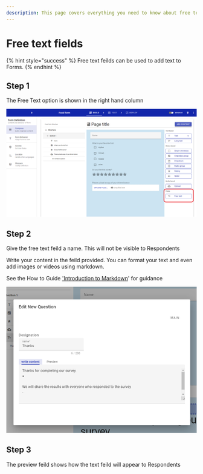 ```yaml
---
description: This page covers everything you need to know about free text fields
---
```


# Free text fields

{% hint style="success" %}
Free text feilds can be used to add text to Forms.
{% endhint %}

## Step 1

The Free Text option is shown in the right hand column

![](<../../../.gitbook/assets/image (324).png>)

## Step 2

Give the free text feild a name.  This will not be visible to Respondents

Write your content in the feild provided.   You can format your text and even add images or videos using markdown.  &#x20;

See the How to Guide ['Introduction to Markdown](../introduction-to-markdown.md)' for guidance

![](<../../../.gitbook/assets/image (314).png>)

## Step 3

The preview feild shows how the text feild will appear to Respondents

